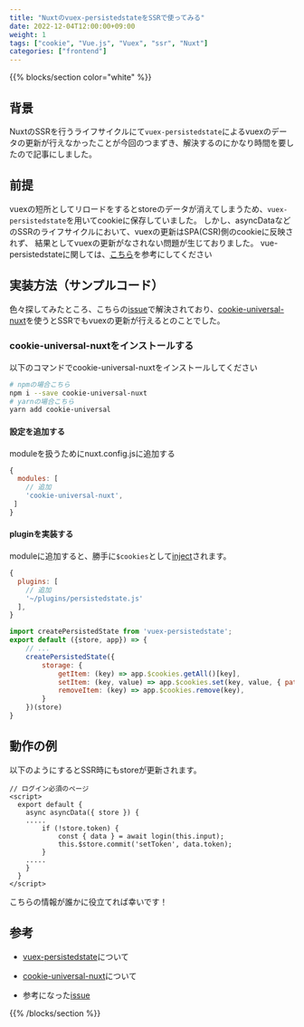 ```yaml
---
title: "Nuxtのvuex-persistedstateをSSRで使ってみる"
date: 2022-12-04T12:00:00+09:00
weight: 1
tags: ["cookie", "Vue.js", "Vuex", "ssr", "Nuxt"]
categories: ["frontend"]
---
```


{{% blocks/section color="white" %}}

## 背景

NuxtのSSRを行うライフサイクルにて`vuex-persistedstate`によるvuexのデータの更新が行えなかったことが今回のつまずき、解決するのにかなり時間を要したので記事にしました。

## 前提

vuexの短所としてリロードをするとstoreのデータが消えてしまうため、`vuex-persistedstate`を用いてcookieに保存していました。
しかし、asyncDataなどのSSRのライフサイクルにおいて、vuexの更新はSPA(CSR)側のcookieに反映されず、
結果としてvuexの更新がなされない問題が生じておりました。
vue-persistedstateに関しては、[こちら](https://github.com/robinvdvleuten/vuex-persistedstate#api)を参考にしてください

## 実装方法（サンプルコード）

色々探してみたところ、こちらの[issue](https://github.com/robinvdvleuten/vuex-persistedstate/issues/130#issuecomment-653723343)で解決されており、[cookie-universal-nuxt](https://github.com/microcipcip/cookie-universal/tree/master/packages/cookie-universal-nuxt#readme
)を使うとSSRでもvuexの更新が行えるとのことでした。

### cookie-universal-nuxtをインストールする

以下のコマンドでcookie-universal-nuxtをインストールしてください

```zsh
# npmの場合こちら
npm i --save cookie-universal-nuxt
# yarnの場合こちら
yarn add cookie-universal
```

#### 設定を追加する

moduleを扱うためにnuxt.config.jsに追加する

```nuxt.config.js
{
  modules: [
    // 追加
    'cookie-universal-nuxt',
 ]
}
```

#### pluginを実装する

moduleに追加すると、勝手に`$cookies`として[inject](https://nuxtjs.org/docs/directory-structure/plugins/#inject-in-root--context)されます。

```nuxt.config.js
{
  plugins: [
    // 追加
    '~/plugins/persistedstate.js'
  ],
}
```

```plugins/persistedstate.js
import createPersistedState from 'vuex-persistedstate';
export default ({store, app}) => {
    // ...
    createPersistedState({
        storage: {
            getItem: (key) => app.$cookies.getAll()[key],
            setItem: (key, value) => app.$cookies.set(key, value, { path: '/', maxAge: 60 * 60 * 24 * 7, secure: true }),//　7日間保持
            removeItem: (key) => app.$cookies.remove(key),
        }
    })(store)
}
```

## 動作の例

以下のようにするとSSR時にもstoreが更新されます。

```pages/mypage.vue
// ログイン必須のページ
<script>
  export default {
    async asyncData({ store }) {
    .....
        if (!store.token) {
            const { data } = await login(this.input);
            this.$store.commit('setToken', data.token);
        }
    .....
    }
  }
</script>
```

こちらの情報が誰かに役立てれば幸いです！

## 参考

- [vuex-persistedstate](https://github.com/robinvdvleuten/vuex-persistedstate#api)について

- [cookie-universal-nuxt](https://github.com/microcipcip/cookie-universal/tree/master/packages/cookie-universal-nuxt#readme)について

- 参考になった[issue](https://github.com/robinvdvleuten/vuex-persistedstate/issues/130#issuecomment-653723343)

{{% /blocks/section %}}
